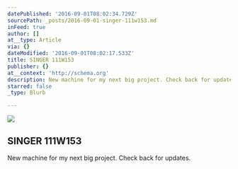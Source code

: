 ```yaml
---
datePublished: '2016-09-01T08:02:34.729Z'
sourcePath: _posts/2016-09-01-singer-111w153.md
inFeed: true
author: []
at__type: Article
via: {}
dateModified: '2016-09-01T08:02:17.533Z'
title: SINGER 111W153
publisher: {}
at__context: 'http://schema.org'
description: New machine for my next big project. Check back for updates.
starred: false
_type: Blurb

---
```

<article style=""><img src="https://the-grid-user-content.s3-us-west-2.amazonaws.com/0889a29b-6e12-49f7-af38-c558d4926f9d.jpg" /><h1>SINGER 111W153</h1><p>New machine for my next big project. Check back for updates.</p></article>